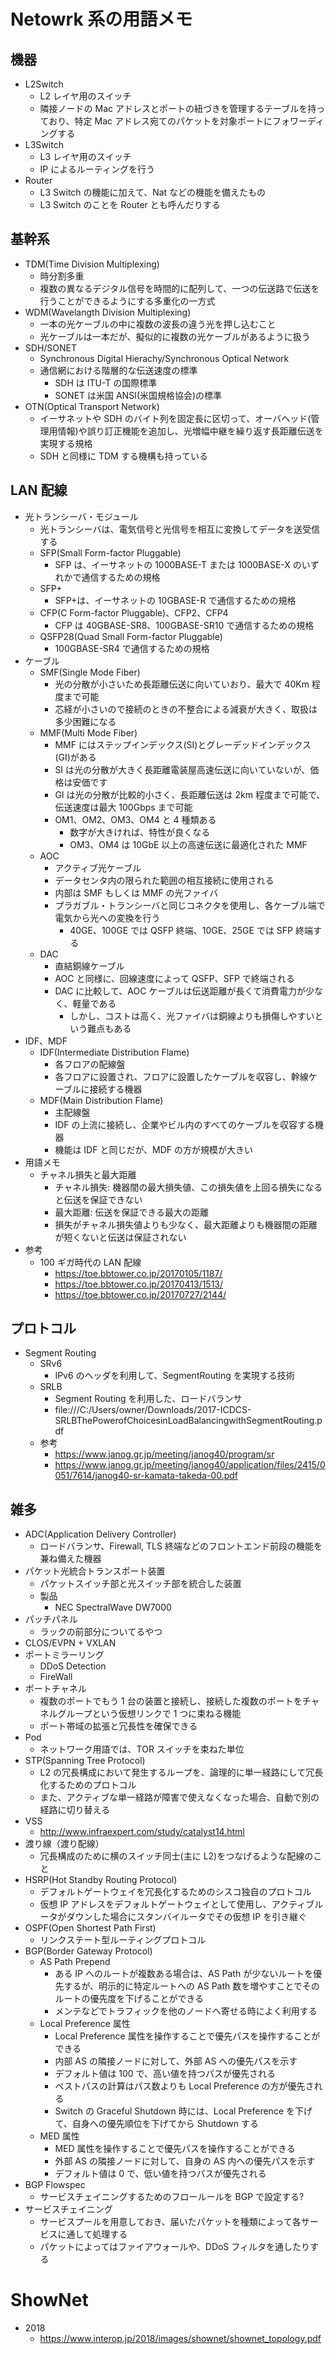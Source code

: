 # Netowrk 系の用語メモ

## 機器

- L2Switch
  - L2 レイヤ用のスイッチ
  - 隣接ノードの Mac アドレスとポートの紐づきを管理するテーブルを持っており、特定 Mac アドレス宛てのパケットを対象ポートにフォワーディングする
- L3Switch
  - L3 レイヤ用のスイッチ
  - IP によるルーティングを行う
- Router
  - L3 Switch の機能に加えて、Nat などの機能を備えたもの
  - L3 Switch のことを Router とも呼んだりする

## 基幹系

- TDM(Time Division Multiplexing)
  - 時分割多重
  - 複数の異なるデジタル信号を時間的に配列して、一つの伝送路で伝送を行うことができるようにする多重化の一方式
- WDM(Wavelangth Division Multiplexing)
  - 一本の光ケーブルの中に複数の波長の違う光を押し込むこと
  - 光ケーブルは一本だが、擬似的に複数の光ケーブルがあるように扱う
- SDH/SONET
  - Synchronous Digital Hierachy/Synchronous Optical Network
  - 通信網における階層的な伝送速度の標準
    - SDH は ITU-T の国際標準
    - SONET は米国 ANSI(米国規格協会)の標準
- OTN(Optical Transport Network)
  - イーサネットや SDH のバイト列を固定長に区切って、オーバヘッド(管理用情報)や誤り訂正機能を追加し、光増幅中継を繰り返す長距離伝送を実現する規格
  - SDH と同様に TDM する機構も持っている

## LAN 配線

- 光トランシーバ・モジュール
  - 光トランシーバは、電気信号と光信号を相互に変換してデータを送受信する
  - SFP(Small Form-factor Pluggable)
    - SFP は、イーサネットの 1000BASE-T または 1000BASE-X のいずれかで通信するための規格
  - SFP+
    - SFP+は、イーサネットの 10GBASE-R で通信するための規格
  - CFP(C Form-factor Pluggable)、CFP2、CFP4
    - CFP は 40GBASE-SR8、100GBASE-SR10 で通信するための規格
  - QSFP28(Quad Small Form-factor Pluggable)
    - 100GBASE-SR4 で通信するための規格
- ケーブル
  - SMF(Single Mode Fiber)
    - 光の分散が小さいため長距離伝送に向いていおり、最大で 40Km 程度まで可能
    - 芯経が小さいので接続のときの不整合による減衰が大きく、取扱は多少困難になる
  - MMF(Multi Mode Fiber)
    - MMF にはステップインデックス(SI)とグレーデッドインデックス(GI)がある
    - SI は光の分散が大きく長距離電装屋高速伝送に向いていないが、価格は安価です
    - GI は光の分散が比較的小さく、長距離伝送は 2km 程度まで可能で、伝送速度は最大 100Gbps まで可能
    - OM1、OM2、OM3、OM4 と 4 種類ある
      - 数字が大きければ、特性が良くなる
      - OM3、OM4 は 10GbE 以上の高速伝送に最適化された MMF
  - AOC
    - アクティブ光ケーブル
    - データセンタ内の限られた範囲の相互接続に使用される
    - 内部は SMF もしくは MMF の光ファイバ
    - プラガブル・トランシーバと同じコネクタを使用し、各ケーブル端で電気から光への変換を行う
      - 40GE、100GE では QSFP 終端、10GE、25GE では SFP 終端する
  - DAC
    - 直結銅線ケーブル
    - AOC と同様に、回線速度によって QSFP、SFP で終端される
    - DAC に比較して、AOC ケーブルは伝送距離が長くて消費電力が少なく、軽量である
      - しかし、コストは高く、光ファイバは銅線よりも損傷しやすいという難点もある
- IDF、MDF
  - IDF(Intermediate Distribution Flame)
    - 各フロアの配線盤
    - 各フロアに設置され、フロアに設置したケーブルを収容し、幹線ケーブルに接続する機器
  - MDF(Main Distribution Flame)
    - 主配線盤
    - IDF の上流に接続し、企業やビル内のすべてのケーブルを収容する機器
    - 機能は IDF と同じだが、MDF の方が規模が大きい
- 用語メモ
  - チャネル損失と最大距離
    - チャネル損失: 機器間の最大損失値、この損失値を上回る損失になると伝送を保証できない
    - 最大距離: 伝送を保証できる最大の距離
    - 損失がチャネル損失値よりも少なく、最大距離よりも機器間の距離が短くないと伝送は保証されない
- 参考
  - 100 ギガ時代の LAN 配線
    - https://toe.bbtower.co.jp/20170105/1187/
    - https://toe.bbtower.co.jp/20170413/1513/
    - https://toe.bbtower.co.jp/20170727/2144/

## プロトコル

- Segment Routing
  - SRv6
    - IPv6 のヘッダを利用して、SegmentRouting を実現する技術
  - SRLB
    - Segment Routing を利用した、ロードバランサ
    - file:///C:/Users/owner/Downloads/2017-ICDCS-SRLBThePowerofChoicesinLoadBalancingwithSegmentRouting.pdf
  - 参考
    - https://www.janog.gr.jp/meeting/janog40/program/sr
    - https://www.janog.gr.jp/meeting/janog40/application/files/2415/0051/7614/janog40-sr-kamata-takeda-00.pdf

## 雑多

- ADC(Application Delivery Controller)
  - ロードバランサ、Firewall, TLS 終端などのフロントエンド前段の機能を兼ね備えた機器
- パケット光統合トランスポート装置
  - パケットスイッチ部と光スイッチ部を統合した装置
  - 製品
    - NEC SpectralWave DW7000
- パッチパネル
  - ラックの前部分についてるやつ
- CLOS/EVPN + VXLAN
- ポートミラーリング
  - DDoS Detection
  - FireWall
- ポートチャネル
  - 複数のポートでもう 1 台の装置と接続し、接続した複数のポートをチャネルグループという仮想リンクで 1 つに束ねる機能
  - ポート帯域の拡張と冗長性を確保できる
- Pod
  - ネットワーク用語では、TOR スイッチを束ねた単位
- STP(Spanning Tree Protocol)
  - L2 の冗長構成において発生するループを、論理的に単一経路にして冗長化するためのプロトコル
  - また、アクティブな単一経路が障害で使えなくなった場合、自動で別の経路に切り替える
- VSS
  - http://www.infraexpert.com/study/catalyst14.html
- 渡り線（渡り配線）
  - 冗長構成のために横のスイッチ同士(主に L2)をつなげるような配線のこと
- HSRP(Hot Standby Routing Protocol)
  - デフォルトゲートウェイを冗長化するためのシスコ独自のプロトコル
  - 仮想 IP アドレスをデフォルトゲートウェイとして使用し、アクティブルータがダウンした場合にスタンバイルータでその仮想 IP を引き継ぐ
- OSPF(Open Shortest Path First)
  - リンクステート型ルーティングプロトコル
- BGP(Border Gateway Protocol)
  - AS Path Prepend
    - ある IP へのルートが複数ある場合は、AS Path が少ないルートを優先するが、明示的に特定ルートへの AS Path 数を増やすことでそのルートの優先度を下げることができる
    - メンテなどでトラフィックを他のノードへ寄せる時によく利用する
  - Local Preference 属性
    - Local Preference 属性を操作することで優先パスを操作することができる
    - 内部 AS の隣接ノードに対して、外部 AS への優先パスを示す
    - デフォルト値は 100 で、高い値を持つパスが優先される
    - ベストパスの計算はパス数よりも Local Preference の方が優先される
    - Switch の Graceful Shutdown 時には、Local Preference を下げて、自身への優先順位を下げてから Shutdown する
  - MED 属性
    - MED 属性を操作することで優先パスを操作することができる
    - 外部 AS の隣接ノードに対して、自身の AS 内への優先パスを示す
    - デフォルト値は 0 で、低い値を持つパスが優先される
- BGP Flowspec
  - サービスチェイニングするためのフロールールを BGP で設定する?
- サービスチェイニング
  - サービスプールを用意しておき、届いたパケットを種類によって各サービスに通して処理する
  - パケットによってはファイアウォールや、DDoS フィルタを通したりする

# ShowNet

- 2018
  - https://www.interop.jp/2018/images/shownet/shownet_topology.pdf

